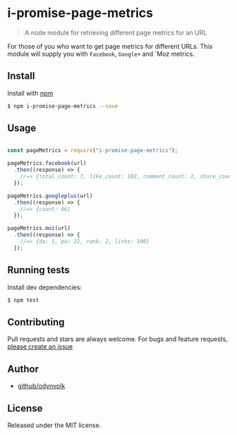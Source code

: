 # i-promise-page-metrics
> A node module for retrieving different page metrics for an URL

For those of you who want to get page metrics for different URLs. This module will supply you with `Facebook`, `Google+` and `Moz metrics.

## Install

Install with [npm](https://www.npmjs.com/)

```sh
$ npm i-promise-page-metrics --save
```

## Usage

```js

const pageMetrics = require("i-promise-page-metrics");

pageMetrics.facebook(url)
  .then((response) => {
    //=> {total_count: 7, like_count: 102, comment_count: 2, share_count: 10}
  });

pageMetrics.googleplus(url)
  .then((response) => {
    //=> {count: 66}
  });

pageMetrics.moz(url)
  .then((response) => {
    //=> {da: 1, pa: 22, rank: 2, links: 100}
  });

````

## Running tests

Install dev dependencies:

```sh
$ npm test
```

## Contributing

Pull requests and stars are always welcome. For bugs and feature requests, [please create an issue](https://github.com/odynvolk/i-promise-page-metrics/issues/new)

## Author

+ [github/odynvolk](https://github.com/odynvolk)

## License

Released under the MIT license.

